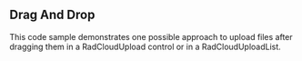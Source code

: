 ## Drag And Drop
This code sample demonstrates one possible approach to upload files after dragging them in a RadCloudUpload control or in a RadCloudUploadList.

[//]: <keywords: radclouduploadlist, iclouduploadprovider>